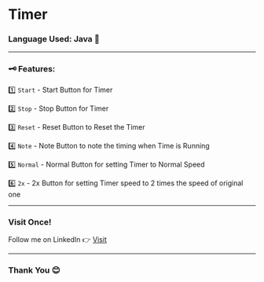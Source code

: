 # Timer

### Language Used: Java 💪
---

### 🗝️ Features:

1️⃣ `Start` - Start Button for Timer

2️⃣ `Stop` - Stop Button for Timer

3️⃣ `Reset` -  Reset Button to Reset the Timer

4️⃣ `Note` - Note Button to note the timing when Time is Running

5️⃣ `Normal` - Normal Button for setting Timer to Normal Speed

6️⃣ `2x` - 2x Button for setting Timer speed to 2 times the speed of original one

---

### Visit Once!

Follow me on LinkedIn 👉 [Visit](https://linkedin.com/in/anshmnsoni)

---

### Thank You 😊
